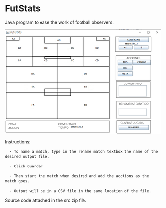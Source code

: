 # FutStats
Java program to ease the work of football observers.

![alt text](https://raw.githubusercontent.com/garcibo/FutStats/master/cfut.PNG)



  Instructions:
  
      · To name a match, type in the rename match textbox the name of the desired output file.
      
      · Click Guardar
           
      · Then start the match when desired and add the acctions as the match goes.
      
      · Output will be in a CSV file in the same location of the file.


Source code attached in the src.zip file.

